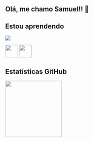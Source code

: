 ## Olá, me chamo Samuel!! 👋

## Estou aprendendo

<img src="https://cdn.jsdelivr.net/gh/devicons/devicon/icons/javascript/javascript-original.svg" />

<img src="https://cdn.jsdelivr.net/gh/devicons/devicon@v2.15.1/devicon.min.css" width="40" height="40"/> <img src="https://cdn.jsdelivr.net/gh/devicons/devicon/icons/linux/linux-original.svg" width="40" height="40"/>

## Estatísticas GitHub
<div>
<a href="https://github.com/SamuCostaSoares">
<img height="180cm" src="https://github-readme-stats.vercel.app/api?username=SamuCostaSoares&theme=blue-green"/> 
</div>
